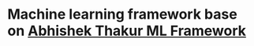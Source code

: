 # Machine learning framework base on [Abhishek Thakur ML Framework](https://github.com/abhishekkrthakur/mlframework)


